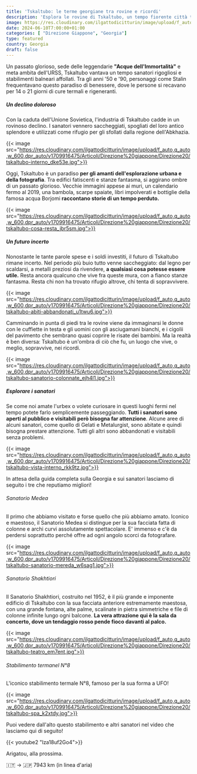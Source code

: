 ```yaml
---
title: 'Tskaltubo: le terme georgiane tra rovine e ricordi'
description: 'Esplora le rovine di Tskaltubo, un tempo fiorente città termale in Georgia. Scopri il suo passato glorioso, il declino doloroso e l''atmosfera suggestiva di un luogo sospeso nel tempo.'
image: https://res.cloudinary.com/ilgattodicitturin/image/upload/f_auto,q_auto,w_600,dpr_auto/v1713011125/Articoli/Direzione%20giappone/Direzione20/tskaltubo-abbandonato-bambola_dhvktw.jpg
date: 2024-06-10T7:00:00+01:00
categories: [ "Direzione Giappone", "Georgia"]
type: featured  
country: Georgia 
draft: false
---
```


Un passato glorioso, sede delle leggendarie **"Acque dell'Immortalità"** e meta ambita dell'URSS, Tskaltubo vantava un tempo sanatori rigogliosi e stabilimenti balneari affollati. Tra gli anni '50 e '90, personaggi come Stalin frequentavano questo paradiso di benessere, dove le persone si recavano per 14 o 21 giorni di cure termali e rigeneranti.

##### Un declino doloroso
Con la caduta dell'Unione Sovietica, l'industria di Tskaltubo cadde in un rovinoso declino. I sanatori vennero saccheggiati, spogliati del loro antico splendore e utilizzati come rifugio per gli sfollati dalla regione dell'Abkhazia.

{{< image src="https://res.cloudinary.com/ilgattodicitturin/image/upload/f_auto,q_auto,w_600,dpr_auto/v1709916475/Articoli/Direzione%20giappone/Direzione20/tskaltubo-interno_dke53e.jpg">}} 

Oggi, Tskaltubo è un paradiso **per gli amanti dell'esplorazione urbana e della fotografia**. Tra edifici fatiscenti e stanze fantasma, si aggirano ombre di un passato glorioso. Vecchie immagini appese ai muri, un calendario fermo al 2019, una bambola, scarpe spaiate, libri impolverati e bottiglie della famosa acqua Borjomi **raccontano storie di un tempo perduto.**

{{< image src="https://res.cloudinary.com/ilgattodicitturin/image/upload/f_auto,q_auto,w_600,dpr_auto/v1709916475/Articoli/Direzione%20giappone/Direzione20/tskaltubo-cosa-resta_jbr5sm.jpg">}} 

##### Un futuro incerto

Nonostante le tante parole spese e i soldi investiti, il futuro di Tskaltubo rimane incerto. Nel periodo più buio tutto venne saccheggiato: dal legno per scaldarsi, a metalli preziosi da rivendere, **a qualsiasi cosa potesse essere utile.** 
Resta ancora qualcuno che vive fra queste mura, con a fianco stanze fantasma. 
Resta chi non ha trovato rifugio altrove, chi tenta di sopravvivere. 

{{< image src="https://res.cloudinary.com/ilgattodicitturin/image/upload/f_auto,q_auto,w_600,dpr_auto/v1709916475/Articoli/Direzione%20giappone/Direzione20/tskaltubo-abiti-abbandonati_u1twu6.jpg">}} 

Camminando in punta di piedi tra le rovine viene da immaginarsi le donne con le cuffiette in testa e gli uomini con gli asciugamani bianchi, e i cigolii del pavimento che sembrano quasi coprire le risate dei bambini. Ma la realtà è ben diversa: Tskaltubo è un'ombra di ciò che fu, un luogo che vive, o meglio, sopravvive, nei ricordi.

{{< image src="https://res.cloudinary.com/ilgattodicitturin/image/upload/f_auto,q_auto,w_600,dpr_auto/v1709916475/Articoli/Direzione%20giappone/Direzione20/tskaltubo-sanatorio-colonnate_ejh4l1.jpg">}} 

##### Esplorare i sanatori

Se come noi amate l'urbex o volete curiosare in questi luoghi fermi nel tempo potete farlo semplicemente passeggiando. **Tutti i sanatori sono aperti al pubblico e visitabili però bisogna far attenzione**. Alcune aree di alcuni sanatori, come quello di Gelati e Metalurgist, sono abitate e quindi bisogna prestare attenzione. Tutti gli altri sono abbandonati e visitabili senza problemi.

{{< image src="https://res.cloudinary.com/ilgattodicitturin/image/upload/f_auto,q_auto,w_600,dpr_auto/v1709916475/Articoli/Direzione%20giappone/Direzione20/tskaltubo-vista-interno_rkk9tz.jpg">}} 

In attesa della guida completa sulla Georgia e sui sanatori lasciamo di seguito i tre che reputiamo migliori!

###### Sanatorio Medea

Il primo che abbiamo visitato e forse quello che più abbiamo amato. Iconico e maestoso, il Sanatorio Medea si distingue per la sua facciata fatta di colonne e archi curvi assolutamente spettacolare. E' immenso e c'è da perdersi soprattutto perché offre ad ogni angolo scorci da fotografare.

{{< image src="https://res.cloudinary.com/ilgattodicitturin/image/upload/f_auto,q_auto,w_600,dpr_auto/v1709916475/Articoli/Direzione%20giappone/Direzione20/tskaltubo-sanatorio-mereda_w6sag1.jpg">}} 


###### Sanatorio Shakhtiori

Il Sanatorio Shakhtiori, costruito nel 1952, è il più grande e imponente edificio di Tskaltubo con la sua facciata anteriore estremamente maestosa, con una grande fontana, alte palme, scalinate in pietra simmetriche e file di colonne infinite lungo ogni balcone. **La vera attrazione qui è la sala da concerto, dove un tendaggio rosso pende fioco davanti al palco.**

{{< image src="https://res.cloudinary.com/ilgattodicitturin/image/upload/f_auto,q_auto,w_600,dpr_auto/v1709916475/Articoli/Direzione%20giappone/Direzione20/tskaltubo-teatro_em7ent.jpg">}} 

###### Stabilimento termanel N°8

L'iconico stabilimento termale N°8, famoso per la sua forma a UFO!

{{< image src="https://res.cloudinary.com/ilgattodicitturin/image/upload/f_auto,q_auto,w_600,dpr_auto/v1709916475/Articoli/Direzione%20giappone/Direzione20/tskaltubo-spa_k2xtdy.jpg">}} 

Puoi vedere dall'alto questo stabilimento e altri sanatori nel video che lasciamo qui di seguito!

{{< youtube2 "lza18uf2Go4">}}

Arigatou, alla prossima.

🇮🇹 → 🇯🇵 7943 km (in linea d'aria)
